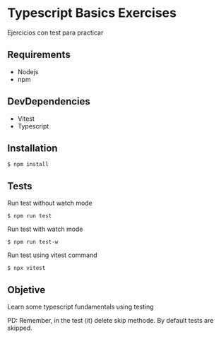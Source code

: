 # Typescript Basics Exercises

Ejercicios con test para practicar

## Requirements
- Nodejs
- npm

## DevDependencies
- Vitest
- Typescript

## Installation
```
$ npm install
```

## Tests
Run test without watch mode
```
$ npm run test
```

Run test with watch mode
```
$ npm run test-w
```

Run test using vitest command
```
$ npx vitest
```

## Objetive
Learn some typescript fundamentals using testing

PD: Remember, in the test (it) delete skip methode. By default tests are skipped.